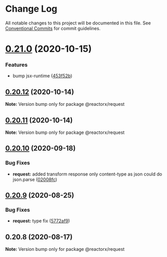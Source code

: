# Change Log

All notable changes to this project will be documented in this file.
See [Conventional Commits](https://conventionalcommits.org) for commit guidelines.

# [0.21.0](https://github.com/querycap/webappkit/compare/@reactorx/request@0.20.12...@reactorx/request@0.21.0) (2020-10-15)


### Features

* bump jsx-runtime ([453f52b](https://github.com/querycap/webappkit/commit/453f52b4a7b0e0f987de76da08c9bbb4d39802f8))





## [0.20.12](https://github.com/querycap/webappkit/compare/@reactorx/request@0.20.11...@reactorx/request@0.20.12) (2020-10-14)

**Note:** Version bump only for package @reactorx/request





## [0.20.11](https://github.com/querycap/webappkit/compare/@reactorx/request@0.20.10...@reactorx/request@0.20.11) (2020-10-14)

**Note:** Version bump only for package @reactorx/request





## [0.20.10](https://github.com/querycap/webappkit/compare/@reactorx/request@0.20.9...@reactorx/request@0.20.10) (2020-09-18)

### Bug Fixes

- **request:** added transform response only content-type as json could do json.parse ([02008fc](https://github.com/querycap/webappkit/commit/02008fc55d668165070b190194c7e375a7276581))

## [0.20.9](https://github.com/querycap/webappkit/compare/@reactorx/request@0.20.8...@reactorx/request@0.20.9) (2020-08-25)

### Bug Fixes

- **request:** type fix ([5772af9](https://github.com/querycap/webappkit/commit/5772af9ac37b574fe2d67d165c7514e3e001b653))

## 0.20.8 (2020-08-17)

**Note:** Version bump only for package @reactorx/request
